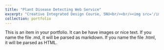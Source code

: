 ```yaml
---
title: "Plant Disease Detecting Web Service"
excerpt: "Creative Integrated Design Course, SNU<br/><br/><img src='/images/Farmhannong.png' align='middle' width='700' height='500'>"
collection: portfolio
---
```


This is an item in your portfolio. It can be have images or nice text. If you name the file .md, it will be parsed as markdown. If you name the file .html, it will be parsed as HTML. 
